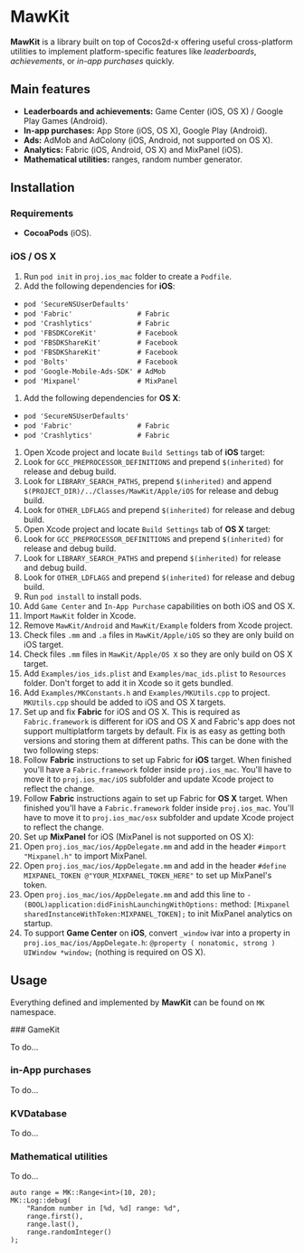 # MawKit

**MawKit** is a library built on top of Cocos2d-x offering useful cross-platform utilities to implement platform-specific features like *leaderboards*, *achievements*, or *in-app purchases* quickly.

## Main features

- **Leaderboards and achievements:** Game Center (iOS, OS X) / Google Play Games (Android).
- **In-app purchases:** App Store (iOS, OS X), Google Play (Android).
- **Ads:** AdMob and AdColony (iOS, Android, not supported on OS X).
- **Analytics:** Fabric (iOS, Android, OS X) and MixPanel (iOS).
- **Mathematical utilities:** ranges, random number generator.

## Installation

### Requirements

- **CocoaPods** (iOS).

### iOS / OS X

1. Run `pod init` in `proj.ios_mac` folder to create a `Podfile`.
1. Add the following dependencies for **iOS**:
  - `pod 'SecureNSUserDefaults'`
  - `pod 'Fabric'                # Fabric`
  - `pod 'Crashlytics'           # Fabric`
  - `pod 'FBSDKCoreKit'          # Facebook`
  - `pod 'FBSDKShareKit'         # Facebook`
  - `pod 'FBSDKShareKit'         # Facebook`
  - `pod 'Bolts'                 # Facebook`
  - `pod 'Google-Mobile-Ads-SDK' # AdMob`
  - `pod 'Mixpanel'              # MixPanel `
1. Add the following dependencies for **OS X**:
  - `pod 'SecureNSUserDefaults'`
  - `pod 'Fabric'                # Fabric`
  - `pod 'Crashlytics'           # Fabric`
1. Open Xcode project and locate `Build Settings` tab of **iOS** target:
  1. Look for `GCC_PREPROCESSOR_DEFINITIONS` and prepend `$(inherited)` for release and debug build.
  1. Look for `LIBRARY_SEARCH_PATHS`, prepend `$(inherited)` and append `$(PROJECT_DIR)/../Classes/MawKit/Apple/iOS` for release and debug build.
  1. Look for `OTHER_LDFLAGS` and prepend `$(inherited)` for release and debug build.
1. Open Xcode project and locate `Build Settings` tab of **OS X** target:
  1. Look for `GCC_PREPROCESSOR_DEFINITIONS` and prepend `$(inherited)` for release and debug build.
  1. Look for `LIBRARY_SEARCH_PATHS` and prepend `$(inherited)` for release and debug build.
  1. Look for `OTHER_LDFLAGS` and prepend `$(inherited)` for release and debug build.
1. Run `pod install` to install pods.
1. Add `Game Center` and `In-App Purchase` capabilities on both iOS and OS X.
1. Import `MawKit` folder in Xcode.
1. Remove `MawKit/Android` and `MawKit/Example` folders from Xcode project.
1. Check files `.mm` and `.a` files in `MawKit/Apple/iOS` so they are only build on iOS target.
1. Check files `.mm` files in `MawKit/Apple/OS X` so they are only build on OS X target.
1. Add `Examples/ios_ids.plist` and `Examples/mac_ids.plist` to `Resources` folder. Don't forget to add it in Xcode so it gets bundled.
1. Add `Examples/MKConstants.h` and `Examples/MKUtils.cpp` to project. `MKUtils.cpp` should be added to iOS and OS X targets.
1. Set up and fix **Fabric** for iOS and OS X. This is required as `Fabric.framework` is different for iOS and OS X and Fabric's app does not support multiplatform targets by default. Fix is as easy as getting both versions and storing them at different paths. This can be done with the two following steps:
  1. Follow **Fabric** instructions to set up Fabric for **iOS** target. When finished you'll have a `Fabric.framework` folder inside `proj.ios_mac`. You'll have to move it to `proj.ios_mac/iOS` subfolder and update Xcode project to reflect the change.
  1. Follow **Fabric** instructions again to set up Fabric for **OS X** target. When finished you'll have a `Fabric.framework` folder inside `proj.ios_mac`. You'll have to move it to `proj.ios_mac/osx` subfolder and update Xcode project to reflect the change. 
1. Set up **MixPanel** for iOS (MixPanel is not supported on OS X):
  1. Open `proj.ios_mac/ios/AppDelegate.mm` and add in the header `#import "Mixpanel.h"` to import MixPanel.
  1. Open `proj.ios_mac/ios/AppDelegate.mm` and add in the header `#define MIXPANEL_TOKEN @"YOUR_MIXPANEL_TOKEN_HERE"` to set up MixPanel's token.
  1. Open `proj.ios_mac/ios/AppDelegate.mm` and add this line to `- (BOOL)application:didFinishLaunchingWithOptions:` method:  `[Mixpanel sharedInstanceWithToken:MIXPANEL_TOKEN];` to init MixPanel analytics on startup.
1. To support **Game Center** on **iOS**, convert `_window` ivar into a property in `proj.ios_mac/ios/AppDelegate.h`: `@property ( nonatomic, strong ) UIWindow *window;` (nothing is required on OS X).

## Usage

Everything defined and implemented by **MawKit** can be found on `MK` namespace.

### GameKit

To do...

### in-App purchases

To do...

### KVDatabase

To do...

### Mathematical utilities

To do...

```
auto range = MK::Range<int>(10, 20);
MK::Log::debug(
	"Random number in [%d, %d] range: %d",
	range.first(),
	range.last(), 
	range.randomInteger()
);
```
